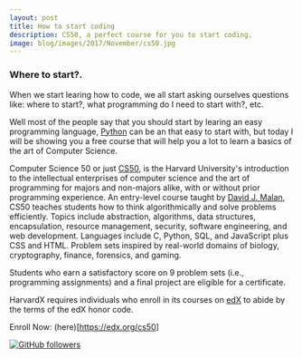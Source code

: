 ```yaml
---
layout: post
title: How to start coding
description: CS50, a perfect course for you to start coding.
image: blog/images/2017/November/cs50.jpg
---
```


### Where to start?.

When we start learing how to code, we all start asking ourselves questions like: where to start?, what programming do I need to start with?, etc.

Well most of the people say that you should start by learing an easy programming language, [Python](https://www.python.org/) can be an that easy to start with, but today I will be showing you a free course that will help you a lot to learn a basics of the art of Computer Science.

Computer Science 50 or just [CS50](https://github.com/CS50), is the Harvard University's introduction to the intellectual enterprises of computer science and the art of programming for majors and non-majors alike, with or without prior programming experience. An entry-level course taught by [David J. Malan](https://github.com/dmalan), CS50 teaches students how to think algorithmically and solve problems efficiently. Topics include abstraction, algorithms, data structures, encapsulation, resource management, security, software engineering, and web development. Languages include C, Python, SQL, and JavaScript plus CSS and HTML. Problem sets inspired by real-world domains of biology, cryptography, finance, forensics, and gaming.

Students who earn a satisfactory score on 9 problem sets (i.e., programming assignments) and a final project are eligible for a certificate.

HarvardX requires individuals who enroll in its courses on [edX](https://edx.org) to abide by the terms of the edX honor code.

Enroll Now: (here)[https://edx.org/cs50]


[![GitHub followers](https://img.shields.io/github/followers/espadrine.svg?style=social&label=Follow)](https://github.com/19cah)
